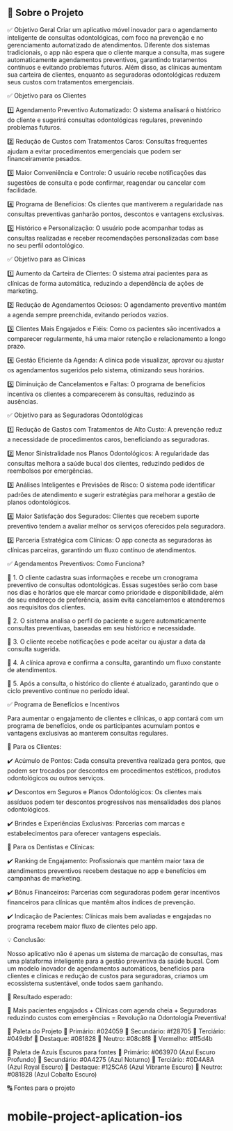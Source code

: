 
## 📌 Sobre o Projeto

✅ Objetivo Geral
Criar um aplicativo móvel inovador para o agendamento inteligente de consultas odontológicas, com foco na prevenção e no gerenciamento automatizado de atendimentos. Diferente dos sistemas tradicionais, o app não espera que o cliente marque a consulta, mas sugere automaticamente agendamentos preventivos, garantindo tratamentos contínuos e evitando problemas futuros. Além disso, as clínicas aumentam sua carteira de clientes, enquanto as seguradoras odontológicas reduzem seus custos com tratamentos emergenciais.


✅ Objetivo para os Clientes

1️⃣ Agendamento Preventivo Automatizado: O sistema analisará o histórico do cliente e sugerirá consultas odontológicas regulares, prevenindo problemas futuros.

2️⃣ Redução de Custos com Tratamentos Caros: Consultas frequentes ajudam a evitar procedimentos emergenciais que podem ser financeiramente pesados.

3️⃣ Maior Conveniência e Controle: O usuário recebe notificações das sugestões de consulta e pode confirmar, reagendar ou cancelar com facilidade.

4️⃣ Programa de Benefícios: Os clientes que mantiverem a regularidade nas consultas preventivas ganharão pontos, descontos e vantagens exclusivas.

5️⃣ Histórico e Personalização: O usuário pode acompanhar todas as consultas realizadas e receber recomendações personalizadas com base no seu perfil odontológico.


✅ Objetivo para as Clínicas

1️⃣ Aumento da Carteira de Clientes: O sistema atrai pacientes para as clínicas de forma automática, reduzindo a dependência de ações de marketing.

2️⃣ Redução de Agendamentos Ociosos: O agendamento preventivo mantém a agenda sempre preenchida, evitando períodos vazios.

3️⃣ Clientes Mais Engajados e Fiéis: Como os pacientes são incentivados a comparecer regularmente, há uma maior retenção e relacionamento a longo prazo.

4️⃣ Gestão Eficiente da Agenda: A clínica pode visualizar, aprovar ou ajustar os agendamentos sugeridos pelo sistema, otimizando seus horários.

5️⃣ Diminuição de Cancelamentos e Faltas: O programa de benefícios incentiva os clientes a comparecerem às consultas, reduzindo as ausências.


✅ Objetivo para as Seguradoras Odontológicas

1️⃣ Redução de Gastos com Tratamentos de Alto Custo: A prevenção reduz a necessidade de procedimentos caros, beneficiando as seguradoras.

2️⃣ Menor Sinistralidade nos Planos Odontológicos: A regularidade das consultas melhora a saúde bucal dos clientes, reduzindo pedidos de reembolsos por emergências.

3️⃣ Análises Inteligentes e Previsões de Risco: O sistema pode identificar padrões de atendimento e sugerir estratégias para melhorar a gestão de planos odontológicos.

4️⃣ Maior Satisfação dos Segurados: Clientes que recebem suporte preventivo tendem a avaliar melhor os serviços oferecidos pela seguradora.

5️⃣ Parceria Estratégica com Clínicas: O app conecta as seguradoras às clínicas parceiras, garantindo um fluxo contínuo de atendimentos.


✅ Agendamentos Preventivos: Como Funciona?

📌 1. O cliente cadastra suas informações e recebe um cronograma preventivo de consultas odontológicas. Essas sugestões serão com base nos dias e horários que ele marcar como prioridade e disponibilidade, além de seu endereço de preferência, assim evita cancelamentos e atenderemos aos requisitos dos clientes.

📌 2. O sistema analisa o perfil do paciente e sugere automaticamente consultas preventivas, baseadas em seu histórico e necessidade.

📌 3. O cliente recebe notificações e pode aceitar ou ajustar a data da consulta sugerida.

📌 4. A clínica aprova e confirma a consulta, garantindo um fluxo constante de atendimentos.

📌 5. Após a consulta, o histórico do cliente é atualizado, garantindo que o ciclo preventivo continue no período ideal.


✅ Programa de Benefícios e Incentivos

Para aumentar o engajamento de clientes e clínicas, o app contará com um programa de benefícios, onde os participantes acumulam pontos e vantagens exclusivas ao manterem consultas regulares.


🎯 Para os Clientes:

✔️ Acúmulo de Pontos: Cada consulta preventiva realizada gera pontos, que podem ser trocados por descontos em procedimentos estéticos, produtos odontológicos ou outros serviços.

✔️ Descontos em Seguros e Planos Odontológicos: Os clientes mais assíduos podem ter descontos progressivos nas mensalidades dos planos odontológicos.

✔️ Brindes e Experiências Exclusivas: Parcerias com marcas e estabelecimentos para oferecer vantagens especiais.


🎯 Para os Dentistas e Clínicas:

✔️ Ranking de Engajamento: Profissionais que mantêm maior taxa de atendimentos preventivos recebem destaque no app e benefícios em campanhas de marketing.

✔️ Bônus Financeiros: Parcerias com seguradoras podem gerar incentivos financeiros para clínicas que mantêm altos índices de prevenção.

✔️ Indicação de Pacientes: Clínicas mais bem avaliadas e engajadas no programa recebem maior fluxo de clientes pelo app.


💡 Conclusão:

Nosso aplicativo não é apenas um sistema de marcação de consultas, mas uma plataforma inteligente para a gestão preventiva da saúde bucal. Com um modelo inovador de agendamentos automáticos, benefícios para clientes e clínicas e redução de custos para seguradoras, criamos um ecossistema sustentável, onde todos saem ganhando.


📢 Resultado esperado:

🚀 Mais pacientes engajados + Clínicas com agenda cheia + Seguradoras reduzindo custos com emergências = Revolução na Odontologia Preventiva!


🎨 Paleta do Projeto
🔹 Primário: #024059
🔹 Secundário: #f28705
🔹 Terciário: #049dbf
🔹 Destaque: #081828
🔹 Neutro: #08c8f8
🔹 Vermelho: #ff5d4b

🎨 Paleta de Azuis Escuros para fontes
🔹 Primário: #063970 (Azul Escuro Profundo)
🔹 Secundário: #0A4275 (Azul Noturno)
🔹 Terciário: #0D4A8A (Azul Royal Escuro)
🔹 Destaque: #125CA6 (Azul Vibrante Escuro)
🔹 Neutro: #081828 (Azul Cobalto Escuro)

🔠 Fontes para o projeto

# mobile-project-aplication-ios

